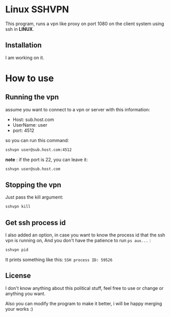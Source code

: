 # Linux SSHVPN

This program, runs a vpn like proxy on port 1080 on the client system using ssh in **LINUX**.
## Installation

I am working on it.

# How to use

## Running the vpn

assume you want to connect to a vpn or server with this information:
- Host: sub.host.com
- UserName: user
- port: 4512

so you can run this command:

```bash
sshvpn user@sub.host.com:4512
```

**note** : if the port is 22, you can leave it:

```bash
sshvpn user@sub.host.com
```

## Stopping the vpn
Just pass the kill argument:
```bash
sshvpn kill
```

## Get ssh process id
I also added an option, in case you want to know the process id that the ssh vpn is running on, And you don't have the patience to run `ps aux...` :
```bash
sshvpn pid
```
It prints something like this:
``SSH process ID: 59526``
## License

I don't know anything about this political stuff, feel free to use or change or anything you want.

Also you can modify the program to make it better, i will be happy merging your works :)
